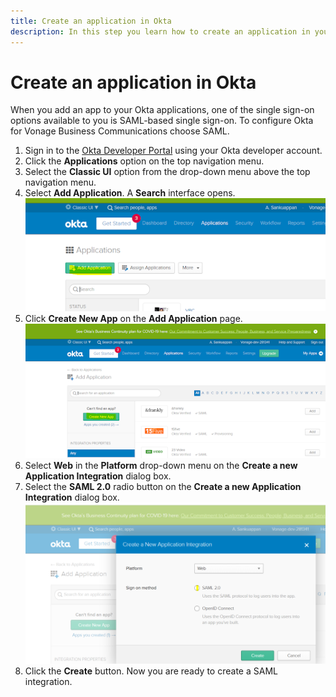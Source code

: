 ```yaml
---
title: Create an application in Okta
description: In this step you learn how to create an application in your Okta developer account.
---
```


# Create an application in Okta

When you add an app to your Okta applications, one of the single sign-on options available to you is SAML-based single sign-on. To configure Okta for Vonage Business Communications choose SAML.

1. Sign in to the [Okta Developer Portal](https://developer.okta.com) using your Okta developer account.
2. Click the **Applications** option on the top navigation menu.
3. Select the **Classic UI** option from the drop-down menu above the top navigation menu.
4. Select **Add Application**. 
    A **Search** interface opens. 
    ![Screenshot showing Okta Search Applications interface](/public/images/tutorials/okta-config/Okta_1.png)
5. Click **Create New App** on the **Add Application** page.
    ![Screenshot showing Okta Add Application page](/public/images/tutorials/okta-config/Okta_2.png)
6. Select **Web** in the **Platform** drop-down menu on the **Create a new Application Integration** dialog box.
7. Select the **SAML 2.0** radio button on the **Create a new Application Integration** dialog box.
    ![Screenshot showing Okta Create a new Application Integration dialog box](/public/images/tutorials/okta-config/Okta_3.png)
8. Click the **Create** button.
    Now you are ready to create a SAML integration.
